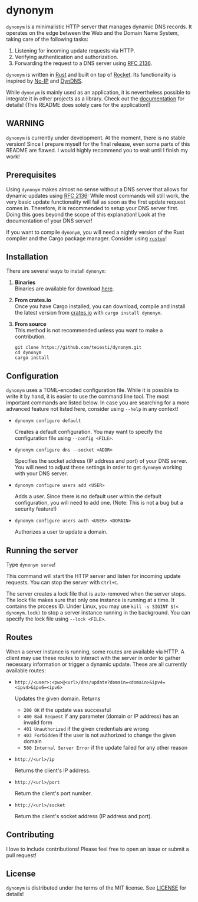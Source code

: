 # dynonym

`dynonym` is a minimalistic HTTP server that manages dynamic DNS records. It operates on the edge
between the Web and the Domain Name System, taking care of the following tasks:

1. Listening for incoming update requests via HTTP.
2. Verifying authentication and authorization.
3. Forwarding the request to a DNS server using [RFC 2136][10].

`dynonym` is written in [Rust][20] and built on top of [Rocket][30]. Its functionality is inspired
by [No-IP][40] and [DynDNS][50].

While `dynonym` is mainly used as an application, it is nevertheless possible to integrate it in
other projects as a library. Check out the [documentation][55] for details! (This README does
solely care for the application!)

## WARNING

`dynonym` is currently under development. At the moment, there is no stable version! Since I prepare
myself for the final release, even some parts of this README are flawed. I would highly recommend
you to wait until I finish my work!

## Prerequisites

Using `dynonym` makes almost no sense without a DNS server that allows for dynamic updates using
[RFC 2136][30]: While most commands will still work, the very basic update functionality will fail
as soon as the first update request comes in. Therefore, it is recommended to setup your DNS server
first. Doing this goes beyond the scope of this explanation! Look at the documentation of your DNS
server!

If you want to compile `dynonym`, you will need a nightly version of the Rust compiler and the Cargo
package manager. Consider using [`rustup`][60]!

## Installation

There are several ways to install `dynonym`:

1. **Binaries**  
   Binaries are available for download [here][70].

2. **From crates.io**  
   Once you have Cargo installed, you can download, compile and install the latest version from
   [crates.io][80] with `cargo install dynonym`.

3. **From source**  
   This method is not recommended unless you want to make a contribution.
   ```
   git clone https://github.com/teiesti/dynonym.git
   cd dynonym
   cargo install
   ```

## Configuration

`dynonym` uses a TOML-encoded configuration file. While it is possible to write it by hand, it is
easier to use the command line tool. The most important commands are listed below. In case you are
searching for a more advanced feature not listed here, consider using `--help` in any context!

- `dynonym configure default`

  Creates a default configuration. You may want to specify the configuration file using
  `--config <FILE>`.

- `dynonym configure dns --socket <ADDR>`

  Specifies the socket address (IP address and port) of your DNS server. You will need to adjust
  these settings in order to get `dynonym` working with your DNS server.

- `dynonym configure users add <USER>`

  Adds a user. Since there is no default user within the default configuration, you will need to add
  one. (Note: This is not a bug but a security feature!)

- `dynonym configure users auth <USER> <DOMAIN>`

  Authorizes a user to update a domain.

## Running the server

Type `dynonym serve`!

This command will start the HTTP server and listen for incoming update requests. You can stop the
server with `Ctrl+C`.

The server creates a lock file that is auto-removed when the server stops. The lock file makes sure
that only one instance is running at a time. It contains the process ID. Under Linux, you may use
`kill -s SIGINT $(< dynonym.lock)` to stop a server instance running in the background. You can
specify the lock file using `--lock <FILE>`.

## Routes

When a server instance is running, some routes are available via HTTP. A client may use these routes
to interact with the server in order to gather necessary information or trigger a dynamic update.
These are all currently available routes:

- `http://<user>:<pw>@<url>/dns/update?domain=<domain>&ipv4=<ipv4>&ipv6=<ipv6>`

  Updates the given domain. Returns
    - `200 OK` if the update was successful
    - `400 Bad Request` if any parameter (domain or IP address) has an invalid form
    - `401 Unauthorized` if the given credentials are wrong
    - `403 Forbidden` if the user is not authorized to change the given domain
    - `500 Internal Server Error` if the update failed for any other reason


- `http://<url>/ip`

  Returns the client's IP address.

- `http://<url>/port`

  Return the client's port number.

- `http://<url>/socket`

  Return the client's socket address (IP address and port).

## Contributing

I love to include contributions! Please feel free to open an issue or submit a pull request!

## License

`dynonym` is distributed under the terms of the MIT license. See [LICENSE](LICENSE) for details!


[10]: https://tools.ietf.org/html/rfc2136
[20]: https://www.rust-lang.org/
[30]: https://rocket.rs/
[40]: https://www.noip.com/
[50]: https://dyn.com/remote-access/
[55]: https://docs.rs/dynonym/
[60]: https://www.rustup.rs/
[70]: https://github.com/teiesti/dynonym/releases
[80]: https://crates.io/
